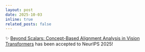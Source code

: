 ```yaml
---
layout: post
date: 2025-10-03
inline: true
related_posts: false
---
```


✨ <a href="https://arxiv.org/abs/2412.06639">Beyond Scalars: Concept-Based Alignment Analysis in Vision Transformers</a> has been accepted to NeurIPS 2025!